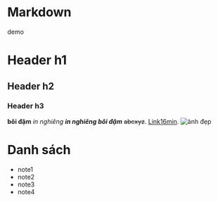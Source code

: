 # Markdown
demo
# Header h1
## Header h2
### Header h3
**bôi đậm** *in nghiêng* ***in nghiêng bôi đậm*** ~~abcxyz~~.
[Link16min](http://infosakura.com).
![ảnh đẹp](https://anhdephd.com/wp-content/uploads/2018/05/Anh-cosplay-janna-dep-nhat.jpg)
# Danh sách
* note1
 * note2
  * note3
  * note4

